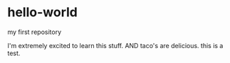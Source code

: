 # hello-world
my first repository

I'm extremely excited to learn this stuff. AND taco's are delicious. this is a test.


